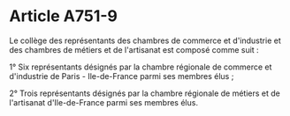 # Article A751-9

Le collège des représentants des chambres de commerce et d'industrie et des chambres de métiers et de l'artisanat est composé comme suit :

1° Six représentants désignés par la chambre régionale de commerce et d'industrie de Paris - Ile-de-France parmi ses membres élus ;

2° Trois représentants désignés par la chambre régionale de métiers et de l'artisanat d'Ile-de-France parmi ses membres élus.

